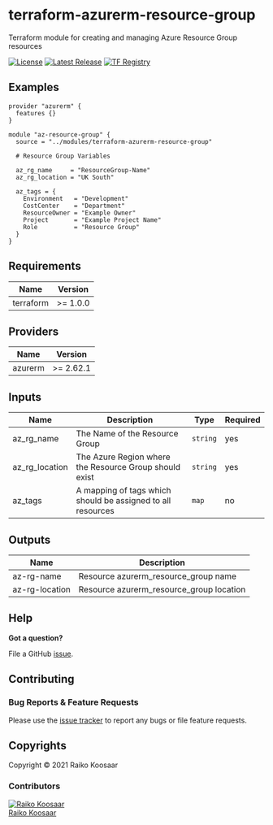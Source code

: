 # terraform-azurerm-resource-group

Terraform module for creating and managing Azure Resource Group resources

[![License](https://img.shields.io/badge/License-MIT-blue.svg)](LICENSE)
[![Latest Release](https://img.shields.io/github/v/release/rkoosaar/terraform-azurerm-resource-group?cacheSeconds=36)](https://github.com/rkoosaar/terraform-azurerm-resource-group/releases/latest)
[![TF Registry](https://img.shields.io/badge/terraform-registry-blue.svg)](https://registry.terraform.io/modules/rkoosaar/resource-group/azurerm/)

## Examples

```
provider "azurerm" {
  features {}
}

module "az-resource-group" {
  source = "../modules/terraform-azurerm-resource-group"

  # Resource Group Variables

  az_rg_name     = "ResourceGroup-Name"
  az_rg_location = "UK South"

  az_tags = {
    Environment   = "Development"
    CostCenter    = "Department"
    ResourceOwner = "Example Owner"
    Project       = "Example Project Name"
    Role          = "Resource Group"
  }
}
```
<!-- BEGINNING OF PRE-COMMIT-TERRAFORM DOCS HOOK -->
## Requirements

| Name | Version |
| --- | --- |
| terraform | >= 1.0.0 |

## Providers

| Name | Version |
| --- | --- |
| azurerm | >= 2.62.1 |

## Inputs

| Name | Description | Type | Required |
| --- | --- | --- | --- |
| az_rg_name | The Name of the Resource Group | `string` | yes |
| az_rg_location | The Azure Region where the Resource Group should exist | `string` | yes |
| az_tags | A mapping of tags which should be assigned to all resources | `map` | no |

## Outputs

| Name | Description |
| --- | --- |
| az-rg-name | Resource azurerm_resource_group name |
| az-rg-location | Resource azurerm_resource_group location |

<!-- END OF PRE-COMMIT-TERRAFORM DOCS HOOK -->

## Help

**Got a question?**

File a GitHub [issue](https://github.com/rkoosaar/terraform-azurerm-resource-group/issues).

## Contributing

### Bug Reports & Feature Requests

Please use the [issue tracker](https://github.com/rkoosaar/terraform-azurerm-resource-group/issues) to report any bugs or file feature requests.

## Copyrights

Copyright © 2021 Raiko Koosaar

### Contributors

[![Raiko Koosaar][rkoosaar_avatar]][rkoosaar_homepage]<br/>[Raiko Koosaar][rkoosaar_homepage]

[rkoosaar_homepage]: https://github.com/rkoosaar
[rkoosaar_avatar]: https://github.com/rkoosaar.png?size=150
[github]: https://github.com/rkoosaar
[share_email]: mailto:?subject=terraform-azurerm-resource-group&body=https://github.com/rkoosaar/terraform-azurerm-resource-group
